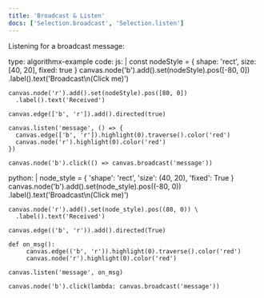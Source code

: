 ```yaml
---
title: 'Broadcast & Listen'
docs: ['Selection.broadcast', 'Selection.listen']
---
```


Listening for a broadcast message:

<data type='yaml'>
type: algorithmx-example
code:
  js: |
    const nodeStyle = {
      shape: 'rect',
      size: [40, 20],
      fixed: true
    }
    canvas.node('b').add().set(nodeStyle).pos([-80, 0])
      .label().text('Broadcast\n(Click me)')
    
    canvas.node('r').add().set(nodeStyle).pos([80, 0])
      .label().text('Received')
    
    canvas.edge(['b', 'r']).add().directed(true)
    
    canvas.listen('message', () => {
      canvas.edge(['b', 'r']).highlight(0).traverse().color('red')
      canvas.node('r').highlight(0).color('red')
    })
    
    canvas.node('b').click(() => canvas.broadcast('message'))
  python: |
    node_style = {
      'shape': 'rect',
      'size': (40, 20),
      'fixed': True
    }
    canvas.node('b').add().set(node_style).pos((-80, 0)) \
      .label().text('Broadcast\n(Click me)')
    
    canvas.node('r').add().set(node_style).pos((80, 0)) \
      .label().text('Received')
    
    canvas.edge(('b', 'r')).add().directed(True)
    
    def on_msg():
         canvas.edge(('b', 'r')).highlight(0).traverse().color('red')
         canvas.node('r').highlight(0).color('red')
    
    canvas.listen('message', on_msg)
    
    canvas.node('b').click(lambda: canvas.broadcast('message'))
</data>
